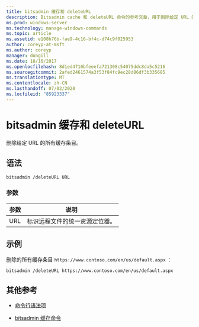 ```yaml
---
title: bitsadmin 缓存和 deleteURL
description: Bitsadmin cache 和 deleteURL 命令的参考文章，用于删除给定 URL 的所有缓存条目。
ms.prod: windows-server
ms.technology: manage-windows-commands
ms.topic: article
ms.assetid: e108b76b-fae9-4c16-bf4c-d74c9f025953
author: coreyp-at-msft
ms.author: coreyp
manager: dongill
ms.date: 10/16/2017
ms.openlocfilehash: 8d1ed4710bfeeefa721308c54075ddc8da5c5216
ms.sourcegitcommit: 2afed2461574a3f53f84fc9ec28d86df3b335685
ms.translationtype: MT
ms.contentlocale: zh-CN
ms.lasthandoff: 07/02/2020
ms.locfileid: "85923337"
---
```

# <a name="bitsadmin-cache-and-deleteurl"></a>bitsadmin 缓存和 deleteURL

删除给定 URL 的所有缓存条目。

## <a name="syntax"></a>语法

```
bitsadmin /deleteURL URL
```

### <a name="parameters"></a>参数

| 参数 | 说明 |
| -------------- | -------------- |
| URL | 标识远程文件的统一资源定位器。 |

## <a name="examples"></a>示例

删除的所有缓存条目 `https://www.contoso.com/en/us/default.aspx` ：

```
bitsadmin /deleteURL https://www.contoso.com/en/us/default.aspx
```

## <a name="additional-references"></a>其他参考

- [命令行语法项](command-line-syntax-key.md)

- [bitsadmin 缓存命令](bitsadmin-cache.md)
